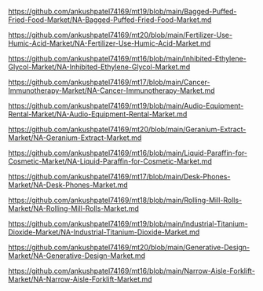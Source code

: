<p><a href="https://github.com/ankushpatel74169/mt19/blob/main/Bagged-Puffed-Fried-Food-Market/NA-Bagged-Puffed-Fried-Food-Market.md">https://github.com/ankushpatel74169/mt19/blob/main/Bagged-Puffed-Fried-Food-Market/NA-Bagged-Puffed-Fried-Food-Market.md</a></p><p><a href="https://github.com/ankushpatel74169/mt20/blob/main/Fertilizer-Use-Humic-Acid-Market/NA-Fertilizer-Use-Humic-Acid-Market.md">https://github.com/ankushpatel74169/mt20/blob/main/Fertilizer-Use-Humic-Acid-Market/NA-Fertilizer-Use-Humic-Acid-Market.md</a></p><p><a href="https://github.com/ankushpatel74169/mt16/blob/main/Inhibited-Ethylene-Glycol-Market/NA-Inhibited-Ethylene-Glycol-Market.md">https://github.com/ankushpatel74169/mt16/blob/main/Inhibited-Ethylene-Glycol-Market/NA-Inhibited-Ethylene-Glycol-Market.md</a></p><p><a href="https://github.com/ankushpatel74169/mt17/blob/main/Cancer-Immunotherapy-Market/NA-Cancer-Immunotherapy-Market.md">https://github.com/ankushpatel74169/mt17/blob/main/Cancer-Immunotherapy-Market/NA-Cancer-Immunotherapy-Market.md</a></p><p><a href="https://github.com/ankushpatel74169/mt19/blob/main/Audio-Equipment-Rental-Market/NA-Audio-Equipment-Rental-Market.md">https://github.com/ankushpatel74169/mt19/blob/main/Audio-Equipment-Rental-Market/NA-Audio-Equipment-Rental-Market.md</a></p><p><a href="https://github.com/ankushpatel74169/mt20/blob/main/Geranium-Extract-Market/NA-Geranium-Extract-Market.md">https://github.com/ankushpatel74169/mt20/blob/main/Geranium-Extract-Market/NA-Geranium-Extract-Market.md</a></p><p><a href="https://github.com/ankushpatel74169/mt16/blob/main/Liquid-Paraffin-for-Cosmetic-Market/NA-Liquid-Paraffin-for-Cosmetic-Market.md">https://github.com/ankushpatel74169/mt16/blob/main/Liquid-Paraffin-for-Cosmetic-Market/NA-Liquid-Paraffin-for-Cosmetic-Market.md</a></p><p><a href="https://github.com/ankushpatel74169/mt17/blob/main/Desk-Phones-Market/NA-Desk-Phones-Market.md">https://github.com/ankushpatel74169/mt17/blob/main/Desk-Phones-Market/NA-Desk-Phones-Market.md</a></p><p><a href="https://github.com/ankushpatel74169/mt18/blob/main/Rolling-Mill-Rolls-Market/NA-Rolling-Mill-Rolls-Market.md">https://github.com/ankushpatel74169/mt18/blob/main/Rolling-Mill-Rolls-Market/NA-Rolling-Mill-Rolls-Market.md</a></p><p><a href="https://github.com/ankushpatel74169/mt19/blob/main/Industrial-Titanium-Dioxide-Market/NA-Industrial-Titanium-Dioxide-Market.md">https://github.com/ankushpatel74169/mt19/blob/main/Industrial-Titanium-Dioxide-Market/NA-Industrial-Titanium-Dioxide-Market.md</a></p><p><a href="https://github.com/ankushpatel74169/mt20/blob/main/Generative-Design-Market/NA-Generative-Design-Market.md">https://github.com/ankushpatel74169/mt20/blob/main/Generative-Design-Market/NA-Generative-Design-Market.md</a></p><p><a href="https://github.com/ankushpatel74169/mt16/blob/main/Narrow-Aisle-Forklift-Market/NA-Narrow-Aisle-Forklift-Market.md">https://github.com/ankushpatel74169/mt16/blob/main/Narrow-Aisle-Forklift-Market/NA-Narrow-Aisle-Forklift-Market.md</a></p>
